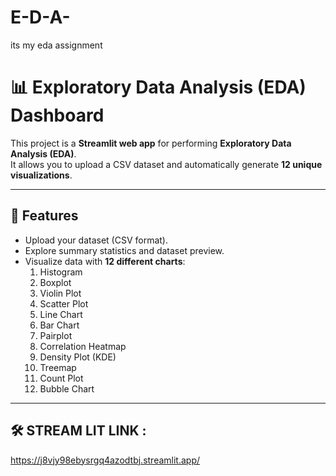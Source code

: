 # E-D-A-
its my eda assignment 
# 📊 Exploratory Data Analysis (EDA) Dashboard

This project is a **Streamlit web app** for performing **Exploratory Data Analysis (EDA)**.  
It allows you to upload a CSV dataset and automatically generate **12 unique visualizations**.

---

## 🚀 Features
- Upload your dataset (CSV format).
- Explore summary statistics and dataset preview.
- Visualize data with **12 different charts**:
  1. Histogram  
  2. Boxplot  
  3. Violin Plot  
  4. Scatter Plot  
  5. Line Chart  
  6. Bar Chart  
  7. Pairplot  
  8. Correlation Heatmap  
  9. Density Plot (KDE)  
  10. Treemap  
  11. Count Plot  
  12. Bubble Chart  

---

## 🛠️ STREAM LIT LINK :

https://j8vjy98ebysrgq4azodtbj.streamlit.app/
